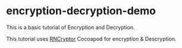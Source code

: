 # encryption-decryption-demo
 This is a basic tutorial of Encryption and Decryption.
 
This tutorial uses [RNCryptor](https://github.com/RNCryptor/RNCryptor) Cocoapod for encryption & Descryption.
